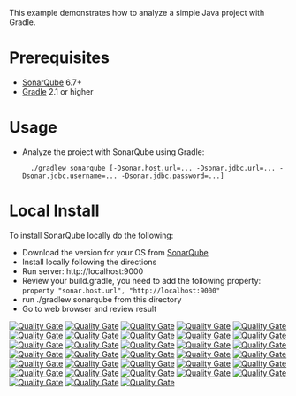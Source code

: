 This example demonstrates how to analyze a simple Java project with Gradle.

Prerequisites
=============
* [SonarQube](http://www.sonarqube.org/downloads/) 6.7+
* [Gradle](http://www.gradle.org/) 2.1 or higher

Usage
=====
* Analyze the project with SonarQube using Gradle:

        ./gradlew sonarqube [-Dsonar.host.url=... -Dsonar.jdbc.url=... -Dsonar.jdbc.username=... -Dsonar.jdbc.password=...]
        
Local Install
=============
To install SonarQube locally do the following:
* Download the version for your OS from [SonarQube](http://www.sonarqube.org/downloads/)
* Install locally following the directions
* Run server: http://localhost:9000
* Review your build.gradle, you need to add the following property: ```property "sonar.host.url", "http://localhost:9000"```
* run ./gradlew sonarqube from this directory
* Go to web browser and review result

[![Quality Gate](https://sonarqube-moe-gwells-tools.pathfinder.gov.bc.ca/api/badges/gate?key=org.sonarqube:bcgov-gwells)](https://sonarqube-moe-gwells-tools.pathfinder.gov.bc.ca/dashboard/index/org.sonarqube:bcgov-gwells)
[![Quality Gate](https://sonarqube-moe-gwells-tools.pathfinder.gov.bc.ca/api/badges/measure?key=org.sonarqube:bcgov-gwells&metric=lines)](https://sonarqube-moe-gwells-tools.pathfinder.gov.bc.ca/dashboard/index/org.sonarqube:bcgov-gwells)
[![Quality Gate](https://sonarqube-moe-gwells-tools.pathfinder.gov.bc.ca/api/badges/measure?key=org.sonarqube:bcgov-gwells&metric=ncloc)](https://sonarqube-moe-gwells-tools.pathfinder.gov.bc.ca/dashboard/index/org.sonarqube:bcgov-gwells)
[![Quality Gate](https://sonarqube-moe-gwells-tools.pathfinder.gov.bc.ca/api/badges/measure?key=org.sonarqube:bcgov-gwells&metric=comment_lines_density)](https://sonarqube-moe-gwells-tools.pathfinder.gov.bc.ca/dashboard/index/org.sonarqube:bcgov-gwells)
[![Quality Gate](https://sonarqube-moe-gwells-tools.pathfinder.gov.bc.ca/api/badges/measure?key=org.sonarqube:bcgov-gwells&metric=public_documented_api_density)](https://sonarqube-moe-gwells-tools.pathfinder.gov.bc.ca/dashboard/index/org.sonarqube:bcgov-gwells)
[![Quality Gate](https://sonarqube-moe-gwells-tools.pathfinder.gov.bc.ca/api/badges/measure?key=org.sonarqube:bcgov-gwells&metric=function_complexity)](https://sonarqube-moe-gwells-tools.pathfinder.gov.bc.ca/dashboard/index/org.sonarqube:bcgov-gwells)
[![Quality Gate](https://sonarqube-moe-gwells-tools.pathfinder.gov.bc.ca/api/badges/measure?key=org.sonarqube:bcgov-gwells&metric=test_errors)](https://sonarqube-moe-gwells-tools.pathfinder.gov.bc.ca/dashboard/index/org.sonarqube:bcgov-gwells)
[![Quality Gate](https://sonarqube-moe-gwells-tools.pathfinder.gov.bc.ca/api/badges/measure?key=org.sonarqube:bcgov-gwells&metric=test_failures)](https://sonarqube-moe-gwells-tools.pathfinder.gov.bc.ca/dashboard/index/org.sonarqube:bcgov-gwells)
[![Quality Gate](https://sonarqube-moe-gwells-tools.pathfinder.gov.bc.ca/api/badges/measure?key=org.sonarqube:bcgov-gwells&metric=skipped_tests)](https://sonarqube-moe-gwells-tools.pathfinder.gov.bc.ca/dashboard/index/org.sonarqube:bcgov-gwells)
[![Quality Gate](https://sonarqube-moe-gwells-tools.pathfinder.gov.bc.ca/api/badges/measure?key=org.sonarqube:bcgov-gwells&metric=test_success_density)](https://sonarqube-moe-gwells-tools.pathfinder.gov.bc.ca/dashboard/index/org.sonarqube:bcgov-gwells)
[![Quality Gate](https://sonarqube-moe-gwells-tools.pathfinder.gov.bc.ca/api/badges/measure?key=org.sonarqube:bcgov-gwells&metric=coverage)](https://sonarqube-moe-gwells-tools.pathfinder.gov.bc.ca/dashboard/index/org.sonarqube:bcgov-gwells)
[![Quality Gate](https://sonarqube-moe-gwells-tools.pathfinder.gov.bc.ca/api/badges/measure?key=org.sonarqube:bcgov-gwells&metric=new_coverage)](https://sonarqube-moe-gwells-tools.pathfinder.gov.bc.ca/dashboard/index/org.sonarqube:bcgov-gwells)
[![Quality Gate](https://sonarqube-moe-gwells-tools.pathfinder.gov.bc.ca/api/badges/measure?key=org.sonarqube:bcgov-gwells&metric=it_coverage)](https://sonarqube-moe-gwells-tools.pathfinder.gov.bc.ca/dashboard/index/org.sonarqube:bcgov-gwells)
[![Quality Gate](https://sonarqube-moe-gwells-tools.pathfinder.gov.bc.ca/api/badges/measure?key=org.sonarqube:bcgov-gwells&metric=new_it_coverage)](https://sonarqube-moe-gwells-tools.pathfinder.gov.bc.ca/dashboard/index/org.sonarqube:bcgov-gwells)
[![Quality Gate](https://sonarqube-moe-gwells-tools.pathfinder.gov.bc.ca/api/badges/measure?key=org.sonarqube:bcgov-gwells&metric=overall_coverage)](https://sonarqube-moe-gwells-tools.pathfinder.gov.bc.ca/dashboard/index/org.sonarqube:bcgov-gwells)
[![Quality Gate](https://sonarqube-moe-gwells-tools.pathfinder.gov.bc.ca/api/badges/measure?key=org.sonarqube:bcgov-gwells&metric=new_overall_coverage)](https://sonarqube-moe-gwells-tools.pathfinder.gov.bc.ca/dashboard/index/org.sonarqube:bcgov-gwells)
[![Quality Gate](https://sonarqube-moe-gwells-tools.pathfinder.gov.bc.ca/api/badges/measure?key=org.sonarqube:bcgov-gwells&metric=duplicated_lines_density)](https://sonarqube-moe-gwells-tools.pathfinder.gov.bc.ca/dashboard/index/org.sonarqube:bcgov-gwells)
[![Quality Gate](https://sonarqube-moe-gwells-tools.pathfinder.gov.bc.ca/api/badges/measure?key=org.sonarqube:bcgov-gwells&metric=new_duplicated_lines_density)](https://sonarqube-moe-gwells-tools.pathfinder.gov.bc.ca/dashboard/index/org.sonarqube:bcgov-gwells)
[![Quality Gate](https://sonarqube-moe-gwells-tools.pathfinder.gov.bc.ca/api/badges/measure?key=org.sonarqube:bcgov-gwells&metric=blocker_violations)](https://sonarqube-moe-gwells-tools.pathfinder.gov.bc.ca/dashboard/index/org.sonarqube:bcgov-gwells)
[![Quality Gate](https://sonarqube-moe-gwells-tools.pathfinder.gov.bc.ca/api/badges/measure?key=org.sonarqube:bcgov-gwells&metric=critical_violations)](https://sonarqube-moe-gwells-tools.pathfinder.gov.bc.ca/dashboard/index/org.sonarqube:bcgov-gwells)
[![Quality Gate](https://sonarqube-moe-gwells-tools.pathfinder.gov.bc.ca/api/badges/measure?key=org.sonarqube:bcgov-gwells&metric=new_blocker_violations)](https://sonarqube-moe-gwells-tools.pathfinder.gov.bc.ca/dashboard/index/org.sonarqube:bcgov-gwells)
[![Quality Gate](https://sonarqube-moe-gwells-tools.pathfinder.gov.bc.ca/api/badges/measure?key=org.sonarqube:bcgov-gwells&metric=new_critical_violations)](https://sonarqube-moe-gwells-tools.pathfinder.gov.bc.ca/dashboard/index/org.sonarqube:bcgov-gwells)
[![Quality Gate](https://sonarqube-moe-gwells-tools.pathfinder.gov.bc.ca/api/badges/measure?key=org.sonarqube:bcgov-gwells&metric=code_smells)](https://sonarqube-moe-gwells-tools.pathfinder.gov.bc.ca/dashboard/index/org.sonarqube:bcgov-gwells)
[![Quality Gate](https://sonarqube-moe-gwells-tools.pathfinder.gov.bc.ca/api/badges/measure?key=org.sonarqube:bcgov-gwells&metric=new_code_smells)](https://sonarqube-moe-gwells-tools.pathfinder.gov.bc.ca/dashboard/index/org.sonarqube:bcgov-gwells)
[![Quality Gate](https://sonarqube-moe-gwells-tools.pathfinder.gov.bc.ca/api/badges/measure?key=org.sonarqube:bcgov-gwells&metric=bugs)](https://sonarqube-moe-gwells-tools.pathfinder.gov.bc.ca/dashboard/index/org.sonarqube:bcgov-gwells)
[![Quality Gate](https://sonarqube-moe-gwells-tools.pathfinder.gov.bc.ca/api/badges/measure?key=org.sonarqube:bcgov-gwells&metric=new_bugs)](https://sonarqube-moe-gwells-tools.pathfinder.gov.bc.ca/dashboard/index/org.sonarqube:bcgov-gwells)
[![Quality Gate](https://sonarqube-moe-gwells-tools.pathfinder.gov.bc.ca/api/badges/measure?key=org.sonarqube:bcgov-gwells&metric=vulnerabilities)](https://sonarqube-moe-gwells-tools.pathfinder.gov.bc.ca/dashboard/index/org.sonarqube:bcgov-gwells)
[![Quality Gate](https://sonarqube-moe-gwells-tools.pathfinder.gov.bc.ca/api/badges/measure?key=org.sonarqube:bcgov-gwells&metric=new_vulnerabilities)](https://sonarqube-moe-gwells-tools.pathfinder.gov.bc.ca/dashboard/index/org.sonarqube:bcgov-gwells)
[![Quality Gate](https://sonarqube-moe-gwells-tools.pathfinder.gov.bc.ca/api/badges/measure?key=org.sonarqube:bcgov-gwells&metric=sqale_debt_ratio)](https://sonarqube-moe-gwells-tools.pathfinder.gov.bc.ca/dashboard/index/org.sonarqube:bcgov-gwells)
[![Quality Gate](https://sonarqube-moe-gwells-tools.pathfinder.gov.bc.ca/api/badges/measure?key=org.sonarqube:bcgov-gwells&metric=new_sqale_debt_ratio)](https://sonarqube-moe-gwells-tools.pathfinder.gov.bc.ca/dashboard/index/org.sonarqube:bcgov-gwells)
[![Quality Gate](https://sonarqube-moe-gwells-tools.pathfinder.gov.bc.ca/api/badges/measure?key=org.sonarqube:bcgov-gwells&metric=new_maintainability_rating)](https://sonarqube-moe-gwells-tools.pathfinder.gov.bc.ca/dashboard/index/org.sonarqube:bcgov-gwells)
[![Quality Gate](https://sonarqube-moe-gwells-tools.pathfinder.gov.bc.ca/api/badges/measure?key=org.sonarqube:bcgov-gwells&metric=new_reliability_rating)](https://sonarqube-moe-gwells-tools.pathfinder.gov.bc.ca/dashboard/index/org.sonarqube:bcgov-gwells)
[![Quality Gate](https://sonarqube-moe-gwells-tools.pathfinder.gov.bc.ca/api/badges/measure?key=org.sonarqube:bcgov-gwells&metric=new_security_rating)](https://sonarqube-moe-gwells-tools.pathfinder.gov.bc.ca/dashboard/index/org.sonarqube:bcgov-gwells)
